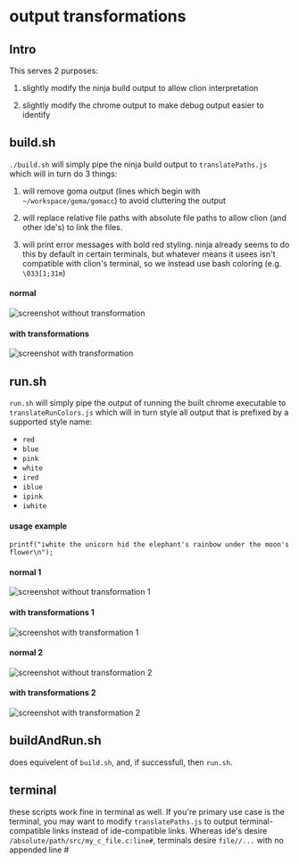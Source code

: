 # output transformations 

## Intro

This serves 2 purposes:

1. slightly modify the ninja build output to allow clion interpretation

1. slightly modify the chrome output to make debug output easier to identify

## build.sh

`./build.sh` will simply pipe the ninja build output to `translatePaths.js` which will in turn do 3 things:

1. will remove goma output (lines which begin with `~/workspace/goma/gomacc`) to avoid cluttering the output

1. will replace relative file paths with absolute file paths to allow clion (and other ide's) to link the files.

1. will print error messages with bold red styling. ninja already seems to do this by default in certain terminals, but whatever means it usees isn't compatible with clion's terminal, so we instead use bash coloring (e.g. `\033[1;31m`)    

#### normal

![screenshot without transformation](./screenshots/build-untransformed.png)

#### with transformations

![screenshot with transformation](./screenshots/build-transformed.png)

## run.sh

`run.sh` will simply pipe the output of running the built chrome executable to `translateRunColors.js` which will in turn style all output that is prefixed by a supported style name:

- `red`
- `blue`
- `pink`
- `white`
- `ired`
- `iblue`
- `ipink`
- `iwhite`

#### usage example

`printf("iwhite the unicorn hid the elephant's rainbow under the moon's flower\n");`

#### normal 1

![screenshot without transformation 1](./screenshots/run-untransformed.png)

#### with transformations 1

![screenshot with transformation 1](./screenshots/run-transformed.png)

#### normal 2

![screenshot without transformation 2](./screenshots/run-untransformed-2.png)

#### with transformations 2

![screenshot with transformation 2](./screenshots/run-transformed-2.png)

## buildAndRun.sh

does equivelent of `build.sh`, and, if successfull, then `run.sh`.

## terminal

these scripts work fine in terminal as well. If you're primary use case is the terminal, you may want to modify `translatePaths.js` to output terminal-compatible links instead of ide-compatible links. Whereas ide's desire `/absolute/path/src/my_c_file.c:line#`, 
terminals desire `file//...` with no appended line #
